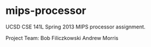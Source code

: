 mips-processor
==============

UCSD CSE 141L Spring 2013 MIPS processor assignment.

Project Team:
Bob Filiczkowski
Andrew Morris
